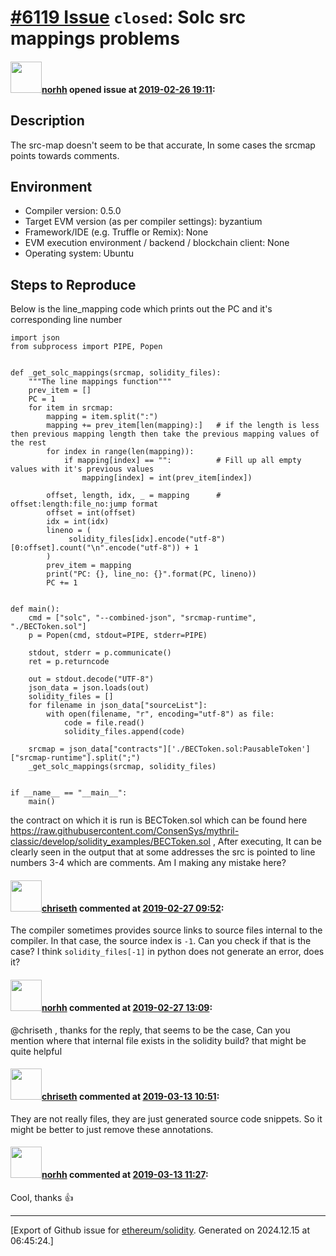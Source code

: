 # [\#6119 Issue](https://github.com/ethereum/solidity/issues/6119) `closed`: Solc src mappings problems

#### <img src="https://avatars.githubusercontent.com/u/15844703?v=4" width="50">[norhh](https://github.com/norhh) opened issue at [2019-02-26 19:11](https://github.com/ethereum/solidity/issues/6119):

## Description
The src-map doesn't seem to be that accurate, In some cases the srcmap points towards comments.
## Environment

- Compiler version: 0.5.0
- Target EVM version (as per compiler settings): byzantium
- Framework/IDE (e.g. Truffle or Remix): None
- EVM execution environment / backend / blockchain client: None
- Operating system: Ubuntu

## Steps to Reproduce
Below is the line_mapping code which prints out the PC and it's corresponding line number
```
import json
from subprocess import PIPE, Popen


def _get_solc_mappings(srcmap, solidity_files):
    """The line mappings function"""
    prev_item = []
    PC = 1
    for item in srcmap:
        mapping = item.split(":")
        mapping += prev_item[len(mapping):]   # if the length is less then previous mapping length then take the previous mapping values of the rest
        for index in range(len(mapping)):
            if mapping[index] == "":          # Fill up all empty values with it's previous values
                mapping[index] = int(prev_item[index])

        offset, length, idx, _ = mapping      # offset:length:file_no:jump format
        offset = int(offset)
        idx = int(idx)
        lineno = (
             solidity_files[idx].encode("utf-8")[0:offset].count("\n".encode("utf-8")) + 1
        )
        prev_item = mapping
        print("PC: {}, line_no: {}".format(PC, lineno))
        PC += 1


def main():
    cmd = ["solc", "--combined-json", "srcmap-runtime", "./BECToken.sol"]
    p = Popen(cmd, stdout=PIPE, stderr=PIPE)

    stdout, stderr = p.communicate()
    ret = p.returncode

    out = stdout.decode("UTF-8")
    json_data = json.loads(out)
    solidity_files = []
    for filename in json_data["sourceList"]:
        with open(filename, "r", encoding="utf-8") as file:
            code = file.read()
            solidity_files.append(code)

    srcmap = json_data["contracts"]['./BECToken.sol:PausableToken']["srcmap-runtime"].split(";")
    _get_solc_mappings(srcmap, solidity_files)


if __name__ == "__main__":
    main()

```
the contract on which it is run is BECToken.sol which can be found here https://raw.githubusercontent.com/ConsenSys/mythril-classic/develop/solidity_examples/BECToken.sol ,
After executing, It can be clearly seen in the output that at some addresses the src is pointed to line numbers 3-4 which are comments. Am I making any mistake here?

#### <img src="https://avatars.githubusercontent.com/u/9073706?v=4" width="50">[chriseth](https://github.com/chriseth) commented at [2019-02-27 09:52](https://github.com/ethereum/solidity/issues/6119#issuecomment-467797635):

The compiler sometimes provides source links to source files internal to the compiler. In that case, the source index is `-1`. Can you check if that is the case? I think `solidity_files[-1]` in python does not generate an error, does it?

#### <img src="https://avatars.githubusercontent.com/u/15844703?v=4" width="50">[norhh](https://github.com/norhh) commented at [2019-02-27 13:09](https://github.com/ethereum/solidity/issues/6119#issuecomment-467855669):

@chriseth , thanks for the reply, that seems to be the case, Can you mention where that internal file exists in the solidity build? that might be quite helpful

#### <img src="https://avatars.githubusercontent.com/u/9073706?v=4" width="50">[chriseth](https://github.com/chriseth) commented at [2019-03-13 10:51](https://github.com/ethereum/solidity/issues/6119#issuecomment-472373471):

They are not really files, they are just generated source code snippets. So it might be better to just remove these annotations.

#### <img src="https://avatars.githubusercontent.com/u/15844703?v=4" width="50">[norhh](https://github.com/norhh) commented at [2019-03-13 11:27](https://github.com/ethereum/solidity/issues/6119#issuecomment-472384143):

Cool, thanks :+1:


-------------------------------------------------------------------------------



[Export of Github issue for [ethereum/solidity](https://github.com/ethereum/solidity). Generated on 2024.12.15 at 06:45:24.]
